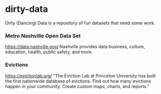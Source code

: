 # dirty-data
Dirty (Dancing) Data is a repository of fun datasets that need some work.

### Metro Nashville Open Data Set

https://data.nashville.gov/
Nashville provides data business, culture, education, health, public safety, and more. 

### Evictions

https://evictionlab.org/
"The Eviction Lab at Princeton University has built the first nationwide database of evictions. Find out how many evictions happen in your community. Create custom maps, charts, and reports."
